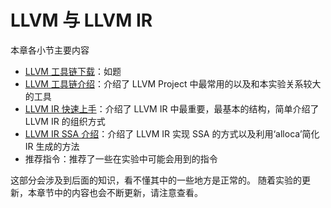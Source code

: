 # LLVM 与 LLVM IR 
本章各小节主要内容
- [LLVM 工具链下载](pre/llvm_download.md)：如题
- [LLVM 工具链介绍](pre/llvm_tool_chain.md)：介绍了 LLVM Project 中最常用的以及和本实验关系较大的工具
- [LLVM IR 快速上手](pre/llvm_ir_quick_primer.md)：介绍了 LLVM IR 中最重要，最基本的结构，简单介绍了 LLVM IR 的组织方式
- [LLVM IR SSA 介绍](pre/llvm_ir_ssa.md)：介绍了 LLVM IR 实现 SSA 的方式以及利用‘alloca’简化 IR 生成的方法
- 推荐指令：推荐了一些在实验中可能会用到的指令

这部分会涉及到后面的知识，看不懂其中的一些地方是正常的。
随着实验的更新，本章节中的内容也会不断更新，请注意查看。
